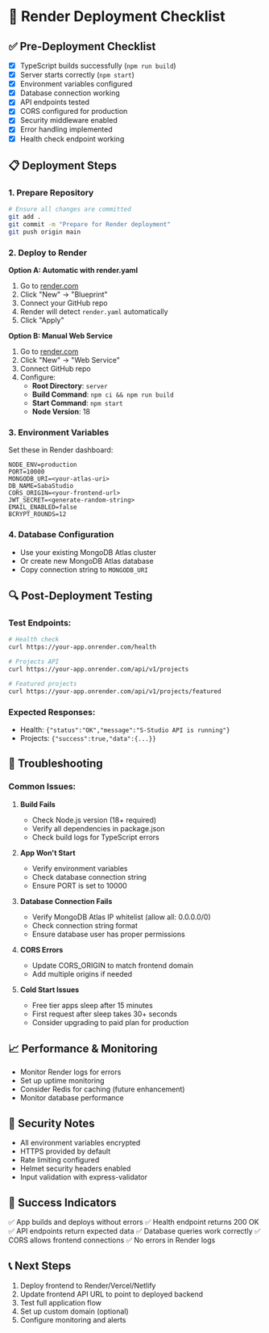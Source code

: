 # 🚀 Render Deployment Checklist

## ✅ Pre-Deployment Checklist

- [x] TypeScript builds successfully (`npm run build`)
- [x] Server starts correctly (`npm start`)
- [x] Environment variables configured
- [x] Database connection working
- [x] API endpoints tested
- [x] CORS configured for production
- [x] Security middleware enabled
- [x] Error handling implemented
- [x] Health check endpoint working

## 📋 Deployment Steps

### 1. Prepare Repository
```bash
# Ensure all changes are committed
git add .
git commit -m "Prepare for Render deployment"
git push origin main
```

### 2. Deploy to Render

**Option A: Automatic with render.yaml**
1. Go to [render.com](https://render.com)
2. Click "New" → "Blueprint"
3. Connect your GitHub repo
4. Render will detect `render.yaml` automatically
5. Click "Apply"

**Option B: Manual Web Service**
1. Go to [render.com](https://render.com)
2. Click "New" → "Web Service"
3. Connect GitHub repo
4. Configure:
   - **Root Directory**: `server`
   - **Build Command**: `npm ci && npm run build`
   - **Start Command**: `npm start`
   - **Node Version**: 18

### 3. Environment Variables
Set these in Render dashboard:
```
NODE_ENV=production
PORT=10000
MONGODB_URI=<your-atlas-uri>
DB_NAME=SabaStudio
CORS_ORIGIN=<your-frontend-url>
JWT_SECRET=<generate-random-string>
EMAIL_ENABLED=false
BCRYPT_ROUNDS=12
```

### 4. Database Configuration
- Use your existing MongoDB Atlas cluster
- Or create new MongoDB Atlas database
- Copy connection string to `MONGODB_URI`

## 🔍 Post-Deployment Testing

### Test Endpoints:
```bash
# Health check
curl https://your-app.onrender.com/health

# Projects API
curl https://your-app.onrender.com/api/v1/projects

# Featured projects
curl https://your-app.onrender.com/api/v1/projects/featured
```

### Expected Responses:
- Health: `{"status":"OK","message":"S-Studio API is running"}`
- Projects: `{"success":true,"data":{...}}`

## 🐛 Troubleshooting

### Common Issues:

1. **Build Fails**
   - Check Node.js version (18+ required)
   - Verify all dependencies in package.json
   - Check build logs for TypeScript errors

2. **App Won't Start**
   - Verify environment variables
   - Check database connection string
   - Ensure PORT is set to 10000

3. **Database Connection Fails**
   - Verify MongoDB Atlas IP whitelist (allow all: 0.0.0.0/0)
   - Check connection string format
   - Ensure database user has proper permissions

4. **CORS Errors**
   - Update CORS_ORIGIN to match frontend domain
   - Add multiple origins if needed

5. **Cold Start Issues**
   - Free tier apps sleep after 15 minutes
   - First request after sleep takes 30+ seconds
   - Consider upgrading to paid plan for production

## 📈 Performance & Monitoring

- Monitor Render logs for errors
- Set up uptime monitoring
- Consider Redis for caching (future enhancement)
- Monitor database performance

## 🔐 Security Notes

- All environment variables encrypted
- HTTPS provided by default
- Rate limiting configured
- Helmet security headers enabled
- Input validation with express-validator

## 🎯 Success Indicators

✅ App builds and deploys without errors
✅ Health endpoint returns 200 OK
✅ API endpoints return expected data
✅ Database queries work correctly
✅ CORS allows frontend connections
✅ No errors in Render logs

## 📞 Next Steps

1. Deploy frontend to Render/Vercel/Netlify
2. Update frontend API URL to point to deployed backend
3. Test full application flow
4. Set up custom domain (optional)
5. Configure monitoring and alerts
